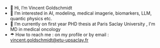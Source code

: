 - 👋 Hi, I’m Vincent Goldschmidt
- 👀 I’m interested in AI, modeling, medical imagerie, biomarkers, LLM, quantic physics etc.
- 🌱 I’m currently on first year PHD thesis at Paris Saclay University , I'm MD in medical oncology
- ☂ How to reach me : on my profile or by email : vincent.goldschmidt@etu-upsaclay.fr
